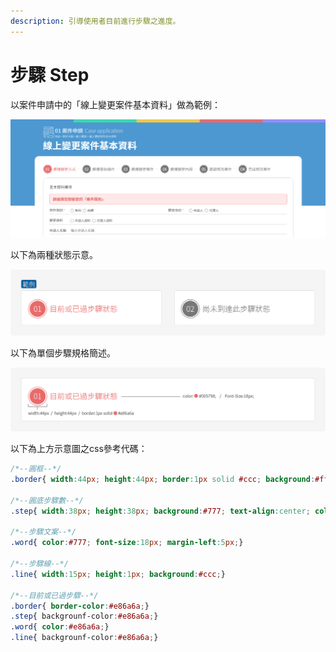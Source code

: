 ```yaml
---
description: 引導使用者目前進行步驟之進度。
---
```


# 步驟 Step

以案件申請中的「線上變更案件基本資料」做為範例：

![](../.gitbook/assets/step_image_01.png)

以下為兩種狀態示意。

![](../.gitbook/assets/step_image_02.png)

以下為單個步驟規格簡述。

![](../.gitbook/assets/step_image_03.png)

以下為上方示意圖之css參考代碼：

```css
/*--圓框--*/
.border{ width:44px; height:44px; border:1px solid #ccc; background:#fff; border-radius:50%; -webkit-border-radius:50%; -moz-border-radius:50%;}

/*--圓底步驟數--*/
.step{ width:38px; height:38px; background:#777; text-align:center; color:#fff; font-size:18px; border-radius:50%; -webkit-border-radius:50%; -moz-border-radius:50%;}

/*--步驟文案--*/
.word{ color:#777; font-size:18px; margin-left:5px;}

/*--步驟線--*/
.line{ width:15px; height:1px; background:#ccc;}

/*--目前或已過步驟--*/
.border{ border-color:#e86a6a;}
.step{ backgrounf-color:#e86a6a;}
.word{ color:#e86a6a;}
.line{ backgrounf-color:#e86a6a;}
```

